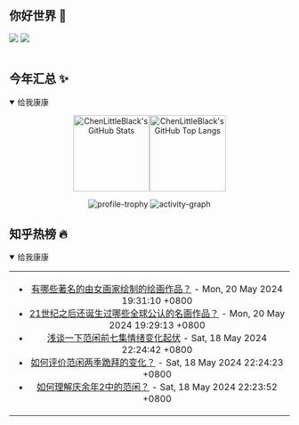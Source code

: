 ## 你好世界 👋

[![](https://img.shields.io/badge/@ChenLittleBlack-1a6c81?style=flat&logo=java&logoColor=1a6c81&label=Java&colorA=ffffff)](https://www.java.com/)
[![](https://img.shields.io/badge/@ChenLittleBlack-41b883?style=flat&logo=vuedotjs&logoColor=41b883&label=Vue&colorA=ffffff)](https://cn.vuejs.org/)

<div align="center">

<img alt="" src="https://readme-typing-svg.herokuapp.com?font=Consolas&center=true&vCenter=true&width=800&height=60&lines=The+traveler+often+arrives%2C+and+the+doer+often+succeeds.">
<img width="800"  height="3" alt="" src="https://camo.githubusercontent.com/82291b0fe831bfc6781e07fc5090cbd0a8b912bb8b8d4fec0696c881834f81ac/68747470733a2f2f70726f626f742e6d656469612f394575424971676170492e676966">

</div>


## 今年汇总 ✨

<details open>

<summary>给我康康</summary>

<div align="center">

<img height="137px" alt="ChenLittleBlack's GitHub Stats" src="https://github-readme-stats-roan-delta.vercel.app/api?username=ChenLittleBlack&hide_title=false&hide_border=true&show_icons=true&include_all_commits=true&line_height=21&bg_color=0,EC6C6C,FFD479,FFFC79,73FA79&theme=graywhite&locale=cn" /><img align="" height="137px" alt="ChenLittleBlack's GitHub Top Langs" src="https://github-readme-stats-roan-delta.vercel.app/api/top-langs/?username=ChenLittleBlack&hide_title=false&hide_border=true&layout=compact&bg_color=0,73FA79,73FDFF,D783FF&theme=graywhite&locale=cn" />

<img alt="profile-trophy" src="https://github-profile-trophy.vercel.app/?username=ChenLittleBlack&theme=algolia&column=-1" />

<img alt="activity-graph" src="https://activity-graph.herokuapp.com/graph?username=ChenLittleBlack&theme=github" />

</div>

</details>


## 知乎热榜 🔥

<details open>

<summary>给我康康</summary>

<div align="center">

<table style="height: 300px;">
<tr>
<td align="center" valign="middle">

<!-- START_SECTION:blog -->
* <a href='http://www.zhihu.com/question/656191726/answer/3500705930?utm_campaign=rss&utm_medium=rss&utm_source=rss&utm_content=title' target='_blank'>有哪些著名的由女画家绘制的绘画作品？</a> - Mon, 20 May 2024 19:31:10 +0800
* <a href='http://www.zhihu.com/question/655670347/answer/3497269176?utm_campaign=rss&utm_medium=rss&utm_source=rss&utm_content=title' target='_blank'>21世纪之后还诞生过哪些全球公认的名画作品？</a> - Mon, 20 May 2024 19:29:13 +0800
* <a href='http://zhuanlan.zhihu.com/p/698522987?utm_campaign=rss&utm_medium=rss&utm_source=rss&utm_content=title' target='_blank'>浅谈一下范闲前七集情绪变化起伏</a> - Sat, 18 May 2024 22:24:42 +0800
* <a href='http://zhuanlan.zhihu.com/p/698522675?utm_campaign=rss&utm_medium=rss&utm_source=rss&utm_content=title' target='_blank'>如何评价范闲两季跪拜的变化？</a> - Sat, 18 May 2024 22:24:23 +0800
* <a href='http://zhuanlan.zhihu.com/p/698521968?utm_campaign=rss&utm_medium=rss&utm_source=rss&utm_content=title' target='_blank'>如何理解庆余年2中的范闲？</a> - Sat, 18 May 2024 22:23:52 +0800
<!-- END_SECTION:blog -->

</td>
</tr>
</table>

</div>
</details>
